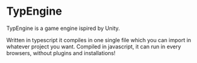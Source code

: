 # TypEngine
TypEngine is a game engine ispired by Unity.

Written in typescript it compiles in one single file which you can import in whatever project you want. 
Compiled in javascript, it can run in every browsers, without plugins and installations!
